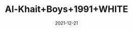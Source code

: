 ---
title: 'Al-Khait+Boys+1991+WHITE'
date: '2021-12-21' 
metatag: '' 
inventory: '2.0' 
draft: false 
# meta description 
shortDescripton: 'Al-Khait+Boys+1991+WHITE'
description: 'Boys'
longdescription: ''
featured: False
# product Price
price: '1911.0'
priceBefore: '2730.0'
# Product Short Description
shortDescription: 'Al-Khait+Boys+1991+WHITE'
productID: 'E070F201-6762-EC11-995F-005056B3A416'
type: 'products'
category: 'Boys' 
thumnailproduct: 'https://alkhait.eralive.net/images/products/E070F201-6762-EC11-995F-005056B3A4161.png' 
images:
  - image: 'images/products/E070F201-6762-EC11-995F-005056B3A4161.png'  
  - image: 'images/products/E070F201-6762-EC11-995F-005056B3A4162.png'  
  - image: 'images/products/E070F201-6762-EC11-995F-005056B3A4163.png'  
---